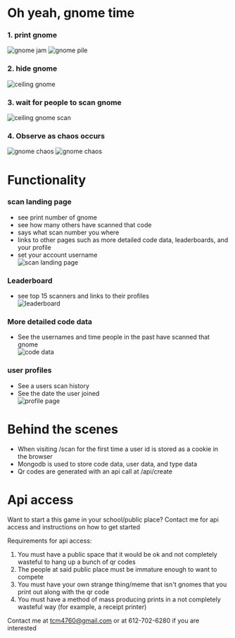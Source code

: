 # Oh yeah, gnome time
### 1. print gnome
![gnome jam](https://imgur.com/a2BIAfQ.jpeg)
![gnome pile](https://imgur.com/vxZOcfb.jpeg)
### 2. hide gnome
![ceiling gnome](https://imgur.com/xngWc4Q.jpeg)
### 3. wait for people to scan gnome
![ceiling gnome scan](https://imgur.com/8MruZEz.jpeg)
### 4. Observe as chaos occurs
![gnome chaos](https://imgur.com/GecZK6v.jpeg)
![gnome chaos](https://imgur.com/5tMsuau.jpeg)
# Functionality
### scan landing page
- see print number of gnome
- see how many others have scanned that code
- says what scan number you where
- links to other pages such as more detailed code data, leaderboards, and your profile
- set your account username  
![scan landing page](https://imgur.com/KnAimfV.jpeg)
### Leaderboard
- see top 15 scanners and links to their profiles  
![leaderboard](https://imgur.com/Mf9LWQd.jpeg)
### More detailed code data
- See the usernames and time people in the past have scanned that gnome  
![code data](https://imgur.com/Mb3mxIg.jpeg)
### user profiles
- See a users scan history
- See the date the user joined  
![profile page](https://imgur.com/IWdquMB.jpeg)
# Behind the scenes
- When visiting /scan for the first time a user id is stored as a cookie in the browser
- Mongodb is used to store code data, user data, and type data
- Qr codes are generated with an api call at /api/create
# Api access
Want to start a this game in your school/public place? Contact me for api access and instructions on how to get started

Requirements for api access:
1. You must have a public space that it would be ok and not completely wasteful to hang up a bunch of qr codes
2. The people at said public place must be immature enough to want to compete
3. You must have your own strange thing/meme that isn't gnomes that you print out along with the qr code
4. You must have a method of mass producing prints in a not completely wasteful way (for example, a receipt printer)

Contact me at tcm4760@gmail.com or at 612-702-6280 if you are interested